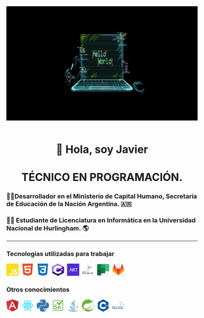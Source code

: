 <!--
<div align=center>
   <img height="200" width="380" src="https://github.com/JavierIgnacioMorales/JavierIgnacioMorales/blob/main/assets/проверка-codes.gif" />&nbsp; <img height="200" width="380" src="https://github.com/JavierIgnacioMorales/JavierIgnacioMorales/blob/main/assets/trabajando.gif" />&nbsp;
</div>
-->
<div align=center>
   <img height="300"  src="https://github.com/JavierIgnacioMorales/JavierIgnacioMorales/blob/main/assets/hellowordancho.gif" />&nbsp;
</div>

<div align= "center">
  <h1>👋 Hola, soy Javier</h1>  
</div>
<div>
  
</div>
<div align="center">
  <h1>TÉCNICO EN PROGRAMACIÓN.</h1>
</div >
<div align="start">
  <h3>👨‍💻Desarrollador en el Ministerio de Capital Humano, Secretaría de Educación de la Nación Argentina. 🇦🇷 </h3>
</div >
<div align="start">
  <h3>👨‍🎓 Estudiante de Licenciatura en Informática en la Universidad Nacional de Hurlingham. 🌎</h3>
</div >
<div>
<hr>
  
### Tecnologías utilizadas para trabajar
<img height="32" width="32" src="https://github.com/JavierIgnacioMorales/JavierIgnacioMorales/blob/main/assets/js.svg" />&nbsp; 
<img height="32" width="32" src="https://github.com/JavierIgnacioMorales/JavierIgnacioMorales/blob/main/assets/html.svg" />&nbsp; 
<img height="32" width="32" src="https://github.com/JavierIgnacioMorales/JavierIgnacioMorales/blob/main/assets/css.svg" />&nbsp; 
<img height="32" width="32" src="https://github.com/JavierIgnacioMorales/JavierIgnacioMorales/blob/main/assets/csharp.svg" />&nbsp;
<img height="32" width="32" src="https://github.com/JavierIgnacioMorales/JavierIgnacioMorales/blob/main/assets/.net.png" />&nbsp;
<img height="32" width="32" src="https://github.com/JavierIgnacioMorales/JavierIgnacioMorales/blob/main/assets/sqlserver.png" />&nbsp;
<img height="32" width="32" src="https://github.com/JavierIgnacioMorales/JavierIgnacioMorales/blob/main/assets/planer.png" />&nbsp;
<img height="32" width="32" src="https://github.com/JavierIgnacioMorales/JavierIgnacioMorales/blob/main/assets/gitlab.png" />&nbsp;

### Otros conocimientos
<img height="32" width="32" src="https://github.com/JavierIgnacioMorales/JavierIgnacioMorales/blob/main/assets/angular.svg" />&nbsp;
<img height="32" width="32" src="https://github.com/JavierIgnacioMorales/JavierIgnacioMorales/blob/main/assets/react.png" />&nbsp;
<img height="32" width="32" src="https://github.com/JavierIgnacioMorales/JavierIgnacioMorales/blob/main/assets/python.svg" />&nbsp;
<img height="32" width="32" src="https://github.com/JavierIgnacioMorales/JavierIgnacioMorales/blob/main/assets/selenium.svg" />&nbsp;
<img height="32" width="32" src="https://github.com/JavierIgnacioMorales/JavierIgnacioMorales/blob/main/assets/java.svg" />&nbsp;
<img height="32" width="32" src="https://github.com/JavierIgnacioMorales/JavierIgnacioMorales/blob/main/assets/spring.svg" />&nbsp;
<img height="32" width="32" src="https://github.com/JavierIgnacioMorales/JavierIgnacioMorales/blob/main/assets/cplusplus.svg" />&nbsp;
<img height="32" width="32" src="https://github.com/JavierIgnacioMorales/JavierIgnacioMorales/blob/main/assets/mysql.png" />&nbsp;


<!--
**JavierIgnacioMorales/JavierIgnacioMorales** is a ✨ _special_ ✨ repository because its `README.md` (this file) appears on your GitHub profile.
💻🧉⚽🎬
Here are some ideas to get you started:

- 🔭 I’m currently working on ...
- 🌱 I’m currently learning ...
- 👯 I’m looking to collaborate on ...
- 🤔 I’m looking for help with ...
- 💬 Ask me about ...
- 📫 How to reach me: ...
- 😄 Pronouns: ...
- ⚡ Fun fact: ...
-->

